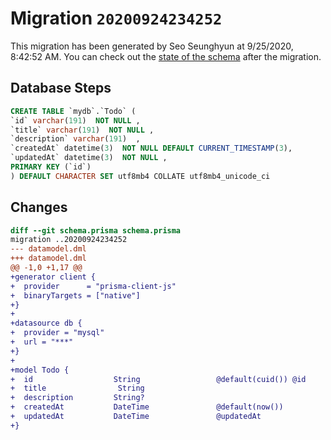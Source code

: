 # Migration `20200924234252`

This migration has been generated by Seo Seunghyun at 9/25/2020, 8:42:52 AM.
You can check out the [state of the schema](./schema.prisma) after the migration.

## Database Steps

```sql
CREATE TABLE `mydb`.`Todo` (
`id` varchar(191)  NOT NULL ,
`title` varchar(191)  NOT NULL ,
`description` varchar(191)  ,
`createdAt` datetime(3)  NOT NULL DEFAULT CURRENT_TIMESTAMP(3),
`updatedAt` datetime(3)  NOT NULL ,
PRIMARY KEY (`id`)
) DEFAULT CHARACTER SET utf8mb4 COLLATE utf8mb4_unicode_ci
```

## Changes

```diff
diff --git schema.prisma schema.prisma
migration ..20200924234252
--- datamodel.dml
+++ datamodel.dml
@@ -1,0 +1,17 @@
+generator client {
+  provider      = "prisma-client-js"
+  binaryTargets = ["native"]
+}
+
+datasource db {
+  provider = "mysql"
+  url = "***"
+}
+
+model Todo {
+  id                  String                 @default(cuid()) @id
+  title                String
+  description         String?
+  createdAt           DateTime               @default(now())
+  updatedAt           DateTime               @updatedAt
+}
```



